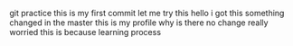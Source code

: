 git practice
this is my first commit
let me try this
hello i got this something changed in the master
this is my profile
why is there no change
really worried
this is because learning process

